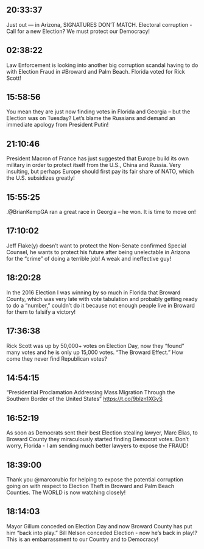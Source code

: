 ## 20:33:37
Just out — in Arizona, SIGNATURES DON’T MATCH. Electoral corruption - Call for a new Election? We must protect our Democracy!
## 02:38:22
Law Enforcement is looking into another big corruption scandal having to do with Election Fraud in #Broward and Palm Beach. Florida voted for Rick Scott!
## 15:58:56
You mean they are just now finding votes in Florida and Georgia – but the Election was on Tuesday? Let’s blame the Russians and demand an immediate apology from President Putin!
## 21:10:46
President Macron of France has just suggested that Europe build its own military in order to protect itself from the U.S., China and Russia. Very insulting, but perhaps Europe should first pay its fair share of NATO, which the U.S. subsidizes greatly!
## 15:55:25
.@BrianKempGA ran a great race in Georgia – he won. It is time to move on!
## 17:10:02
Jeff Flake(y) doesn’t want to protect the Non-Senate confirmed Special Counsel, he wants to protect his future after being unelectable in Arizona for the “crime” of doing a terrible job! A weak and ineffective guy!
## 18:20:28
In the 2016 Election I was winning by so much in Florida that Broward County, which was very late with vote tabulation and probably getting ready to do a “number,” couldn’t do it because not enough people live in Broward for them to falsify a victory!
## 17:36:38
Rick Scott was up by 50,000+ votes on Election Day, now they “found” many votes and he is only up 15,000 votes. “The Broward Effect.” How come they never find Republican votes?
## 14:54:15
“Presidential Proclamation Addressing Mass Migration Through the Southern Border of the United States” https://t.co/9blzn1XGyS
## 16:52:19
As soon as Democrats sent their best Election stealing lawyer, Marc Elias, to Broward County they miraculously started finding Democrat votes. Don’t worry, Florida - I am sending much better lawyers to expose the FRAUD!
## 18:39:00
Thank you @marcorubio for helping to expose the potential corruption going on with respect to Election Theft in Broward and Palm Beach Counties. The WORLD is now watching closely!
## 18:14:03
Mayor Gillum conceded on Election Day and now Broward County has put him “back into play.” Bill Nelson conceded Election - now he’s back in play!? This is an embarrassment to our Country and to Democracy!
